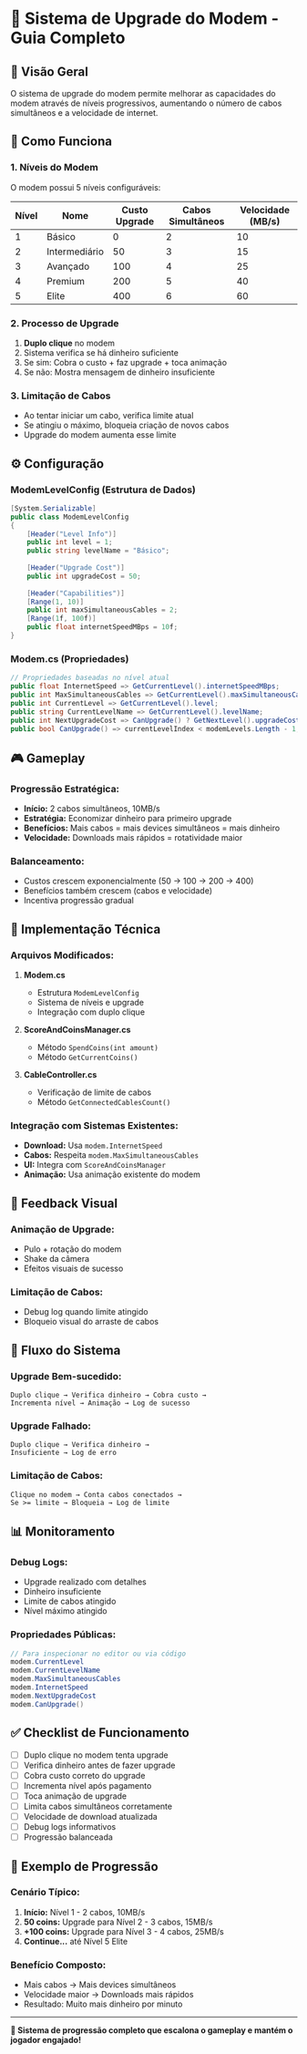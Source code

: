 # 🔧 Sistema de Upgrade do Modem - Guia Completo

## 🎯 **Visão Geral**

O sistema de upgrade do modem permite melhorar as capacidades do modem através de níveis progressivos, aumentando o número de cabos simultâneos e a velocidade de internet.

## 🚀 **Como Funciona**

### **1. Níveis do Modem**
O modem possui 5 níveis configuráveis:

| Nível | Nome | Custo Upgrade | Cabos Simultâneos | Velocidade (MB/s) |
|-------|------|---------------|-------------------|-------------------|
| 1 | Básico | 0 | 2 | 10 |
| 2 | Intermediário | 50 | 3 | 15 |
| 3 | Avançado | 100 | 4 | 25 |
| 4 | Premium | 200 | 5 | 40 |
| 5 | Elite | 400 | 6 | 60 |

### **2. Processo de Upgrade**
1. **Duplo clique** no modem
2. Sistema verifica se há dinheiro suficiente
3. Se sim: Cobra o custo + faz upgrade + toca animação
4. Se não: Mostra mensagem de dinheiro insuficiente

### **3. Limitação de Cabos**
- Ao tentar iniciar um cabo, verifica limite atual
- Se atingiu o máximo, bloqueia criação de novos cabos
- Upgrade do modem aumenta esse limite

## ⚙️ **Configuração**

### **ModemLevelConfig (Estrutura de Dados)**
```csharp
[System.Serializable]
public class ModemLevelConfig
{
    [Header("Level Info")]
    public int level = 1;
    public string levelName = "Básico";
    
    [Header("Upgrade Cost")]
    public int upgradeCost = 50;
    
    [Header("Capabilities")]
    [Range(1, 10)]
    public int maxSimultaneousCables = 2;
    [Range(1f, 100f)]
    public float internetSpeedMBps = 10f;
}
```

### **Modem.cs (Propriedades)**
```csharp
// Propriedades baseadas no nível atual
public float InternetSpeed => GetCurrentLevel().internetSpeedMBps;
public int MaxSimultaneousCables => GetCurrentLevel().maxSimultaneousCables;
public int CurrentLevel => GetCurrentLevel().level;
public string CurrentLevelName => GetCurrentLevel().levelName;
public int NextUpgradeCost => CanUpgrade() ? GetNextLevel().upgradeCost : -1;
public bool CanUpgrade() => currentLevelIndex < modemLevels.Length - 1;
```

## 🎮 **Gameplay**

### **Progressão Estratégica:**
- **Início:** 2 cabos simultâneos, 10MB/s
- **Estratégia:** Economizar dinheiro para primeiro upgrade
- **Benefícios:** Mais cabos = mais devices simultâneos = mais dinheiro
- **Velocidade:** Downloads mais rápidos = rotatividade maior

### **Balanceamento:**
- Custos crescem exponencialmente (50 → 100 → 200 → 400)
- Benefícios também crescem (cabos e velocidade)
- Incentiva progressão gradual

## 🔧 **Implementação Técnica**

### **Arquivos Modificados:**
1. **Modem.cs**
   - Estrutura `ModemLevelConfig`
   - Sistema de níveis e upgrade
   - Integração com duplo clique

2. **ScoreAndCoinsManager.cs**
   - Método `SpendCoins(int amount)`
   - Método `GetCurrentCoins()`

3. **CableController.cs**
   - Verificação de limite de cabos
   - Método `GetConnectedCablesCount()`

### **Integração com Sistemas Existentes:**
- **Download:** Usa `modem.InternetSpeed`
- **Cabos:** Respeita `modem.MaxSimultaneousCables`
- **UI:** Integra com `ScoreAndCoinsManager`
- **Animação:** Usa animação existente do modem

## 🎨 **Feedback Visual**

### **Animação de Upgrade:**
- Pulo + rotação do modem
- Shake da câmera
- Efeitos visuais de sucesso

### **Limitação de Cabos:**
- Debug log quando limite atingido
- Bloqueio visual do arraste de cabos

## 🔄 **Fluxo do Sistema**

### **Upgrade Bem-sucedido:**
```
Duplo clique → Verifica dinheiro → Cobra custo → 
Incrementa nível → Animação → Log de sucesso
```

### **Upgrade Falhado:**
```
Duplo clique → Verifica dinheiro → 
Insuficiente → Log de erro
```

### **Limitação de Cabos:**
```
Clique no modem → Conta cabos conectados → 
Se >= limite → Bloqueia → Log de limite
```

## 📊 **Monitoramento**

### **Debug Logs:**
- Upgrade realizado com detalhes
- Dinheiro insuficiente
- Limite de cabos atingido
- Nível máximo atingido

### **Propriedades Públicas:**
```csharp
// Para inspecionar no editor ou via código
modem.CurrentLevel
modem.CurrentLevelName
modem.MaxSimultaneousCables
modem.InternetSpeed
modem.NextUpgradeCost
modem.CanUpgrade()
```

## ✅ **Checklist de Funcionamento**

- [ ] Duplo clique no modem tenta upgrade
- [ ] Verifica dinheiro antes de fazer upgrade
- [ ] Cobra custo correto do upgrade
- [ ] Incrementa nível após pagamento
- [ ] Toca animação de upgrade
- [ ] Limita cabos simultâneos corretamente
- [ ] Velocidade de download atualizada
- [ ] Debug logs informativos
- [ ] Progressão balanceada

## 🎯 **Exemplo de Progressão**

### **Cenário Típico:**
1. **Início:** Nível 1 - 2 cabos, 10MB/s
2. **50 coins:** Upgrade para Nível 2 - 3 cabos, 15MB/s
3. **+100 coins:** Upgrade para Nível 3 - 4 cabos, 25MB/s
4. **Continue...** até Nível 5 Elite

### **Benefício Composto:**
- Mais cabos → Mais devices simultâneos
- Velocidade maior → Downloads mais rápidos
- Resultado: Muito mais dinheiro por minuto

---

**🎉 Sistema de progressão completo que escalona o gameplay e mantém o jogador engajado!** 
